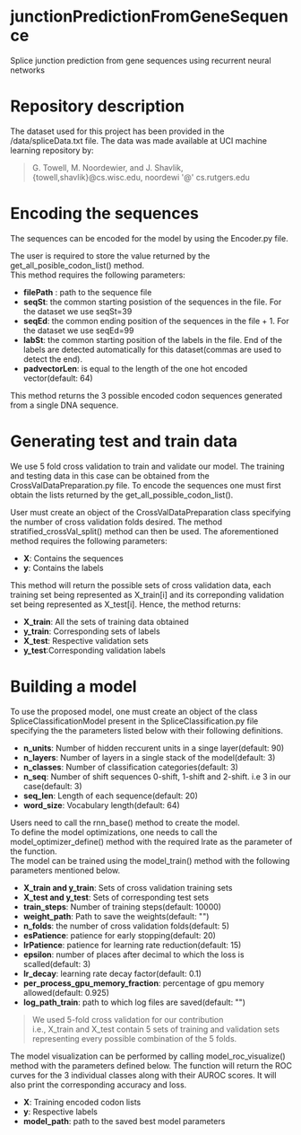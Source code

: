 # junctionPredictionFromGeneSequence
Splice junction prediction from gene sequences using recurrent neural networks

# Repository description
The dataset used for this project has been provided in the /data/spliceData.txt file. The data was made available at UCI machine learning repository by:  
> G. Towell, M. Noordewier, and J. Shavlik,   
> {towell,shavlik}@cs.wisc.edu, noordewi '@' cs.rutgers.edu  

# Encoding the sequences
The sequences can be encoded for the model by using the Encoder.py file.   

The user is required to store the value returned by the get_all_posible_codon_list() method.  
This method requires the following parameters:  
- **filePath** : path to the sequence file  
- **seqSt**: the common starting posistion of the sequences in the file. For the dataset we use seqSt=39  
- **seqEd**: the common ending position of the sequences in the file + 1. For the dataset we use seqEd=99  
- **labSt**: the common starting position of the labels in the file. End of the labels are detected automatically for this dataset(commas are used to detect the end).  
- **padvectorLen**: is equal to the length of the one hot encoded vector(default: 64) 

This method returns the 3 possible encoded codon sequences generated from a single DNA sequence.

# Generating test and train data
We use 5 fold cross validation to train and validate our model. The training and testing data in this case can be obtained from the CrossValDataPreparation.py file. To encode the sequences one must first obtain the lists returned by the get_all_possible_codon_list().  

User must create an object of the CrossValDataPreparation class specifying the number of cross validation folds desired. The method stratified_crossVal_split() method can then be used. The aforementioned method requires the following parameters:  
- **X**: Contains the sequences 
- **y**: Contains the labels

This method will return the possible sets of cross validation data, each training set being represented as X_train[i] and its correponding validation set being represented as X_test[i]. Hence, the method returns:
- **X_train**: All the sets of training data obtained
- **y_train**: Corresponding sets of labels
- **X_test**: Respective validation sets
- **y_test**:Corresponding validation labels

# Building a model
To use the proposed model, one must create an object of the class SpliceClassificationModel present in the SpliceClassification.py file specifying the the parameters listed below with their following definitions.
- **n_units**: Number of hidden reccurent units in a singe layer(default: 90)
- **n_layers**: Number of layers in a single stack of the model(default: 3)
- **n_classes**: Number of classification categories(default: 3)
- **n_seq**: Number of shift sequences 0-shift, 1-shift and 2-shift. i.e 3 in our case(default: 3)
- **seq_len**: Length of each sequence(default: 20)
- **word_size**: Vocabulary length(default: 64) 

Users need to call the rnn_base() method to create the model.  
To define the model optimizations, one needs to call the model_optimizer_define() method with the required lrate as the parameter of the function.  
The model can be trained using the model_train() method with the following parameters mentioned below.
- **X_train and y_train**: Sets of cross validation training sets
- **X_test and y_test**: Sets of corresponding test sets
- **train_steps**: Number of training steps(default: 10000)
- **weight_path**: Path to save the weights(default: "")
- **n_folds**: the number of cross validation folds(default: 5)
- **esPatience**: patience for early stopping(default: 20)
- **lrPatience**: patience for learning rate reduction(default: 15)
- **epsilon**: number of places after decimal to which the loss is scalled(default: 3)
- **lr_decay**: learning rate decay factor(default: 0.1)
- **per_process_gpu_memory_fraction**: percentage of gpu memory allowed(default: 0.925)
- **log_path_train**: path to which log files are saved(default: "") 

> We used 5-fold cross validation for our contribution  
> i.e., X_train and X_test contain 5 sets of training and validation sets representing every possible combination of the 5 folds.

The model visualization can be performed by calling model_roc_visualize() method with the parameters defined below. The function will return the ROC curves for the 3 individual classes along with their AUROC scores. It will also print the corresponding accuracy and loss. 
- **X**: Training encoded codon lists
- **y**: Respective labels
- **model_path**: path to the saved best model parameters 

